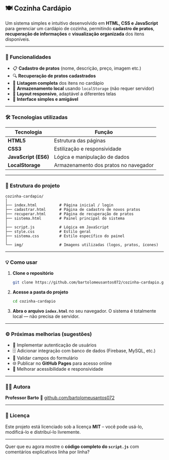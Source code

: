 ## 🍽️ Cozinha Cardápio

Um sistema simples e intuitivo desenvolvido em **HTML, CSS e JavaScript** para gerenciar um cardápio de cozinha, permitindo **cadastro de pratos**, **recuperação de informações** e **visualização organizada** dos itens disponíveis.

---

### 🚀 Funcionalidades

* 📋 **Cadastro de pratos** (nome, descrição, preço, imagem etc.)
* 🔍 **Recuperação de pratos cadastrados**
* 🧾 **Listagem completa** dos itens no cardápio
* 💾 **Armazenamento local** usando `localStorage` (não requer servidor)
* 📱 **Layout responsivo**, adaptável a diferentes telas
* 🎨 **Interface simples e amigável**

---

### 🛠️ Tecnologias utilizadas

| Tecnologia           | Função                                |
| -------------------- | ------------------------------------- |
| **HTML5**            | Estrutura das páginas                 |
| **CSS3**             | Estilização e responsividade          |
| **JavaScript (ES6)** | Lógica e manipulação de dados         |
| **LocalStorage**     | Armazenamento dos pratos no navegador |

---

### 📂 Estrutura do projeto

```
cozinha-cardapio/
│
├── index.html          # Página inicial / login
├── cadastrar.html      # Página de cadastro de novos pratos
├── recuperar.html      # Página de recuperação de pratos
├── sistema.html        # Painel principal do sistema
│
├── script.js           # Lógica em JavaScript
├── style.css           # Estilo geral
├── sistema.css         # Estilo específico do painel
│
└── img/                # Imagens utilizadas (logos, pratos, ícones)
```

---

### 💡 Como usar

1. **Clone o repositório**

   ```bash
   git clone https://github.com/bartolomeusantos072/cozinha-cardapio.git
   ```

2. **Acesse a pasta do projeto**

   ```bash
   cd cozinha-cardapio
   ```

3. **Abra o arquivo `index.html`** no seu navegador.
   O sistema é totalmente local — não precisa de servidor.

---

### ⚙️ Próximas melhorias (sugestões)

* 🔐 Implementar autenticação de usuários
* 🗄️ Adicionar integração com banco de dados (Firebase, MySQL, etc.)
* 🧠 Validar campos do formulário
* 🌐 Publicar no **GitHub Pages** para acesso online
* 🧩 Melhorar acessibilidade e responsividade

---

### 👩‍💻 Autora

**Professor Barto**
📎 [github.com/bartolomeusantos072](https://github.com/bartolomeusantos072)

---

### 📜 Licença

Este projeto está licenciado sob a licença **MIT** – você pode usá-lo, modificá-lo e distribuí-lo livremente.

---

Quer que eu agora mostre o **código completo do `script.js`** com comentários explicativos linha por linha?
